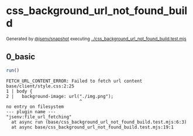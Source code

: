 # css_background_url_not_found_build

<sub>
  Generated by <a href="https://github.com/jsenv/core/tree/main/packages/independent/snapshot">@jsenv/snapshot</a> executing <a href="../css_background_url_not_found_build.test.mjs">../css_background_url_not_found_build.test.mjs</a>
</sub>

## 0_basic

```js
run()
```

```console
FETCH_URL_CONTENT_ERROR: Failed to fetch url content
base/client/style.css:2:25
1 | body {
2 |   background-image: url("./img.png");
                            ^
no entry on filesystem
--- plugin name ---
"jsenv:file_url_fetching"
  at async run (base/css_background_url_not_found_build.test.mjs:6:3)
  at async base/css_background_url_not_found_build.test.mjs:19:1
```